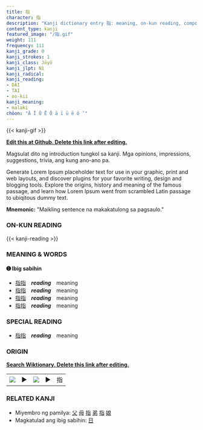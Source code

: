 ```yaml
---
title: 指
character: 指
description: "Kanji dictionary entry 指: meaning, on-kun reading, compounds, origin, related kanji"
content_type: kanji
featured_image: "/指.gif"
weight: 111
frequency: 111
kanji_grade: 0
kanji_strokes: 1
kanji_class: Jōyō
kanji_jlpt: N1
kanji_radical: 
kanji_reading: 
- DAI
- TAI
- oo-kii
kanji_meaning:
- malaki
chōon: "Ā Ī Ū Ē Ō ā ī ū ē ō ’"
---
```

[//]: # (Don't edit the line below. Kanji animated GIF code is automatically generated.)
{{< kanji-gif >}}

[//]: # (Edit below this line.)

**[Edit this at Github. Delete this link after editing.](https://github.com/tim0g/tim/tree/main/content/kanji/指/index.md)**

Magsulat dito ng introduction tungkol sa kanji. Mga opinions, impressions, suggestions, trivia, ang kung ano-ano pa.

Generate Lorem Ipsum placeholder text for use in your graphic, print and web layouts, and discover plugins for your favorite writing, design and blogging tools. Explore the origins, history and meaning of the famous passage, and learn how Lorem Ipsum went from scrambled Latin passage to ubiqitous dummy text.
 
**Mnemonic:** "Maikling sentence na makakatulong sa pagsaulo."

### ON-KUN READING

[//]: # (Don't edit the line below. ON-KUN READING code is automatically generated.)
{{< kanji-reading >}}

### MEANING & WORDS

#### ➊ **Ibig sabihin**
  - [指](../指)[指](../指)　***reading***　meaning
  - [指](../指)[指](../指)　***reading***　meaning
  - [指](../指)[指](../指)　***reading***　meaning
  - [指](../指)[指](../指)　***reading***　meaning

### SPECIAL READING
  - [指](../指)[指](../指)　***reading***　meaning

### ORIGIN

**[Search Wiktionary. Delete this link after editing.](https://wiktionary.org/wiki/指)**
<table class="kanji-table"><tr><td>
<img src="60px-指-bronze.svg.png">
</td><td>▶</td><td>
<img src="60px-指-oracle.svg.png">
</td><td>▶</td>
<td class="kanji-origin">指</td>
</tr></table>

### RELATED KANJI
- Miyembro ng pamilya: [父](../父) [母](../母) [指](../指) [弟](../弟) [指](../指) [娘](../娘)
- Magkatulad ang ibig sabihin: [日](../日)
